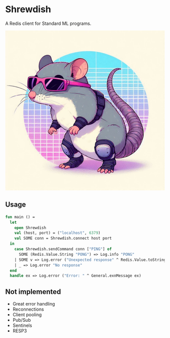 # Shrewdish

A Redis client for Standard ML programs.

![shrew](shrew.jpeg)

## Usage

```sml
fun main () =
  let
    open Shrewdish
    val (host, port) = ("localhost", 6379)
    val SOME conn = Shrewdish.connect host port
  in
    case Shrewdish.sendCommand conn ["PING"] of
      SOME (Redis.Value.String "PONG") => Log.info "PONG"
    | SOME v => Log.error ("Unexpected response" ^ Redis.Value.toString v)
    | _ => Log.error "No response"
  end
  handle ex => Log.error ("Error: " ^ General.exnMessage ex)
```

## Not implemented

- Great error handling
- Reconnections
- Client pooling
- Pub/Sub
- Sentinels
- RESP3
